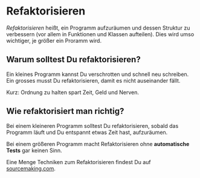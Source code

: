 # Refaktorisieren

*Refaktorisieren* heißt, ein Programm aufzuräumen und dessen Struktur zu verbessern (vor allem in Funktionen und Klassen aufteilen). Dies wird umso wichtiger, je größer ein Proramm wird.

## Warum solltest Du refaktorisieren?

Ein kleines Programm kannst Du verschrotten und schnell neu schreiben. Ein grosses musst Du refaktorisieren, damit es nicht auseinander fällt.

Kurz: Ordnung zu halten spart Zeit, Geld und Nerven.

## Wie refaktorisiert man richtig?

Bei einem kleineren Programm solltest Du refaktorisieren, sobald das Programm läuft und Du entspannt etwas Zeit hast, aufzuräumen.

Bei einem größeren Programm macht Refaktorisieren ohne **automatische Tests** gar keinen Sinn.

Eine Menge Techniken zum Refaktorisieren findest Du auf [sourcemaking.com](https://sourcemaking.com/).

